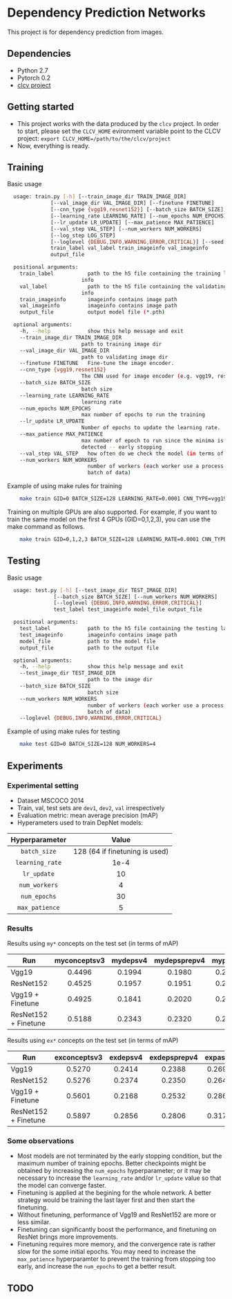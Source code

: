 # Dependency Prediction Networks #

This project is for dependency prediction from images.

## Dependencies ##

* Python 2.7
* Pytorch 0.2 
* [clcv project](https://github.com/mynlp/clcv)

## Getting started ##

* This project works with the data produced by the `clcv` project. In order to start, please set the `CLCV_HOME` evironment variable point to the CLCV project:
`export CLCV_HOME=/path/to/the/clcv/project`
* Now, everything is ready.

## Training ##

Basic usage
```bash
  usage: train.py [-h] [--train_image_dir TRAIN_IMAGE_DIR]
              [--val_image_dir VAL_IMAGE_DIR] [--finetune FINETUNE]
              [--cnn_type {vgg19,resnet152}] [--batch_size BATCH_SIZE]
              [--learning_rate LEARNING_RATE] [--num_epochs NUM_EPOCHS]
              [--lr_update LR_UPDATE] [--max_patience MAX_PATIENCE]
              [--val_step VAL_STEP] [--num_workers NUM_WORKERS]
              [--log_step LOG_STEP]
              [--loglevel {DEBUG,INFO,WARNING,ERROR,CRITICAL}] [--seed SEED]
              train_label val_label train_imageinfo val_imageinfo
              output_file

  positional arguments:
    train_label           path to the h5 file containing the training labels
                        info
    val_label             path to the h5 file containing the validating labels
                        info
    train_imageinfo       imageinfo contains image path
    val_imageinfo         imageinfo contains image path
    output_file           output model file (*.pth)

  optional arguments:
    -h, --help            show this help message and exit
    --train_image_dir TRAIN_IMAGE_DIR
                        path to training image dir
    --val_image_dir VAL_IMAGE_DIR
                        path to validating image dir
    --finetune FINETUNE   Fine-tune the image encoder.
    --cnn_type {vgg19,resnet152}
                        The CNN used for image encoder (e.g. vgg19, resnet152)
    --batch_size BATCH_SIZE
                        batch size
    --learning_rate LEARNING_RATE
                        learning rate
    --num_epochs NUM_EPOCHS
                        max number of epochs to run the training
    --lr_update LR_UPDATE
                        Number of epochs to update the learning rate.
    --max_patience MAX_PATIENCE
                        max number of epoch to run since the minima is
                        detected -- early stopping
    --val_step VAL_STEP   how often do we check the model (in terms of epoch)
    --num_workers NUM_WORKERS
                          number of workers (each worker use a process to load a
                          batch of data)
```

Example of using make rules for training
```bash
    make train GID=0 BATCH_SIZE=128 LEARNING_RATE=0.0001 CNN_TYPE=vgg19 FINETUNE=False NUM_WORKERS=4
```
Training on multiple GPUs are also supported. For example, if you want to train the same model on the first 4 GPUs (GID=0,1,2,3), you can use the make command as follows.
```bash
    make train GID=0,1,2,3 BATCH_SIZE=128 LEARNING_RATE=0.0001 CNN_TYPE=vgg19 FINETUNE=False NUM_WORKERS=4
```

## Testing ##

Basic usage
```bash
  usage: test.py [-h] [--test_image_dir TEST_IMAGE_DIR]
               [--batch_size BATCH_SIZE] [--num_workers NUM_WORKERS]
               [--loglevel {DEBUG,INFO,WARNING,ERROR,CRITICAL}]
               test_label test_imageinfo model_file output_file

  positional arguments:
    test_label            path to the h5 file containing the testing labels info
    test_imageinfo        imageinfo contains image path
    model_file            path to the model file
    output_file           path to the output file

  optional arguments:
    -h, --help            show this help message and exit
    --test_image_dir TEST_IMAGE_DIR
                          path to the image dir
    --batch_size BATCH_SIZE
                          batch size
    --num_workers NUM_WORKERS
                          number of workers (each worker use a process to load a
                          batch of data)
    --loglevel {DEBUG,INFO,WARNING,ERROR,CRITICAL}

```

Example of using make rules for testing
```bash
    make test GID=0 BATCH_SIZE=128 NUM_WORKERS=4
```

## Experiments ##
### Experimental setting ###
* Dataset MSCOCO 2014
* Train, val, test sets are `dev1`, `dev2`, `val` irrespectively
* Evaluation metric: mean average precision (mAP)
* Hyperameters used to train DepNet models:

| Hyperparameter       | Value |
| :-------: | :-------: |
| `batch_size`   | 128 (64 if finetuning is used) |
| `learning_rate` | 1e-4 |
| `lr_update`     | 10  |
| `num_workers`   | 4    |
| `num_epochs`    | 30   |
| `max_patience`  | 5    |


### Results ###
Results using `my*` concepts on the test set (in terms of mAP)

|      Run            |myconceptsv3|mydepsv4|mydepsprepv4|mypasv4|mypasprepv4|
|---------------------|:----------:|:------:|:----------:|:-----:|:---------:|
|Vgg19                |      0.4496|  0.1994|      0.1980| 0.2121|     0.2135|
|ResNet152            |      0.4525|  0.1957|      0.1951| 0.2079|     0.2091|
|Vgg19 + Finetune     |      0.4925|  0.1841|      0.2020| 0.2183|     0.2176|
|ResNet152 + Finetune |      0.5188|  0.2343|      0.2320| 0.2499|     0.2511|

Results using `ex*` concepts on the test set (in terms of mAP)

|      Run            |exconceptsv3|exdepsv4|exdepsprepv4|expasv4|expasprepv4|
|---------------------|:----------:|:------:|:----------:|:-----:|:---------:|
|Vgg19                |      0.5270|  0.2414|      0.2388| 0.2692|     0.2714|
|ResNet152            |      0.5276|  0.2374|      0.2350| 0.2649|     0.2674|
|Vgg19 + Finetune     |      0.5601|  0.2168|      0.2532| 0.2864|     0.2858|
|ResNet152 + Finetune |      0.5897|  0.2856|      0.2806| 0.3177|     0.3186|


### Some observations ###
* Most models are not terminated by the early stopping condition, but the maximum number of training epochs. Better checkpoints might be obtained by increasing the `num_epochs` hyperparameter; or it may be necessary to increase the `learning_rate` and/or `lr_update` value so that the model can converge faster.
* Finetuning is applied at the begining for the whole network. A better strategy would be training the last layer first and then start the finetuning. 
* Without finetuning, performance of Vgg19 and ResNet152 are more or less similar.
* Finetuning can significantly boost the performance, and finetuning on ResNet brings more improvements. 
* Finetuning requires more memory, and the convergence rate is rather slow for the some initial epochs. You may need to increase the `max_patience` hyperparamter to prevent the training from stopping too early, and increase the `num_epochs` to get a better result.
  
## TODO ##

